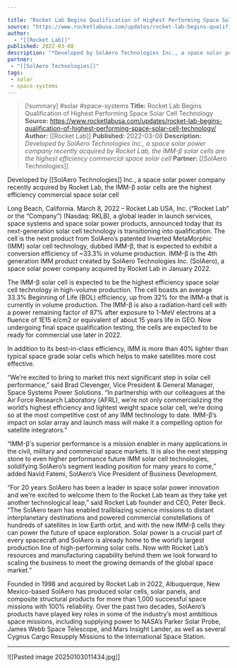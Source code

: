 ```yaml
---

title: "Rocket Lab Begins Qualification of Highest Performing Space Solar Cell Technology "
source: "https://www.rocketlabusa.com/updates/rocket-lab-begins-qualification-of-highest-performing-space-solar-cell-technology/"
author:
  - "[[Rocket Lab]]"
published: 2022-03-08
description: "*Developed by SolAero Technologies Inc., a space solar power company recently acquired by Rocket Lab, the IMM-β solar cells are the highest efficiency commercial space solar cell*"
partner:
 - "[[SolAero Technologies]]"
tags:
 - solar
 - space-systems
---
```

>[!summary]
#solar #space-systems
**Title:** Rocket Lab Begins Qualification of Highest Performing Space Solar Cell Technology 
**Source:** https://www.rocketlabusa.com/updates/rocket-lab-begins-qualification-of-highest-performing-space-solar-cell-technology/
**Author:** [[Rocket Lab]]
**Published:** 2022-03-08
**Description:** *Developed by SolAero Technologies Inc., a space solar power company recently acquired by Rocket Lab, the IMM-β solar cells are the highest efficiency commercial space solar cell*
**Partner:** [[SolAero Technologies]]

Developed by [[SolAero Technologies]] Inc., a space solar power company recently acquired by Rocket Lab, the IMM-β solar cells are the highest efficiency commercial space solar cell

Long Beach, California. March 8, 2022 – Rocket Lab USA, Inc. (“Rocket Lab” or the “Company”) (Nasdaq: RKLB), a global leader in launch services, space systems and space solar power products, announced today that its next-generation solar cell technology is transitioning into qualification. The cell is the next product from SolAero’s patented Inverted MetaMorphic (IMM) solar cell technology, dubbed IMM-β, that is expected to exhibit a conversion efficiency of ~33.3% in volume production.  IMM-β is the 4th generation IMM product created by SolAero Technologies Inc. (SolAero), a space solar power company acquired by Rocket Lab in January 2022.

The IMM-β solar cell is expected to be the highest efficiency space solar cell technology in high-volume production. The cell boasts an average 33.3% Beginning of Life (BOL) efficiency, up from 32% for the IMM-a that is currently in volume production.  The IMM-β is also a radiation-hard cell with a power remaining factor of 87% after exposure to 1-MeV electrons at a fluence of 1E15 e/cm2 or equivalent of about 15 years life in GEO. Now undergoing final space qualification testing, the cells are expected to be ready for commercial use later in 2022. 

In addition to its best-in-class efficiency, IMM is more than 40% lighter than typical space grade solar cells which helps to make satellites more cost effective.

“We’re excited to bring to market this next significant step in solar cell performance,” said Brad Clevenger, Vice President & General Manager, Space Systems Power Solutions. “In partnership with our colleagues at the Air Force Research Laboratory (AFRL), we’re not only commercializing the world’s highest efficiency and lightest weight space solar cell, we’re doing so at the most competitive cost of any IMM technology to date. IMM-β‘s impact on solar array and launch mass will make it a compelling option for satellite integrators.” 

“IMM-β’s superior performance is a mission enabler in many applications in the civil, military and commercial space markets.  It is also the next stepping stone to even higher performance future IMM solar cell technologies, solidifying SolAero’s segment leading position for many years to come,” added Navid Fatemi, SolAero’s Vice President of Business Development.

“For 20 years SolAero has been a leader in space solar power innovation and we’re excited to welcome them to the Rocket Lab team as they take yet another technological leap,” said Rocket Lab founder and CEO, Peter Beck. “The SolAero team has enabled trailblazing science missions to distant interplanetary destinations and powered commercial constellations of hundreds of satellites in low Earth orbit, and with the new IMM-β cells they can power the future of space exploration. Solar power is a crucial part of every spacecraft and SolAero is already home to the world’s largest production line of high-performing solar cells. Now with Rocket Lab’s resources and manufacturing capability behind them we look forward to scaling the business to meet the growing demands of the global space market.”

Founded in 1998 and acquired by Rocket Lab in 2022, Albuquerque, New Mexico-based SolAero has produced solar cells, solar panels, and composite structural products for more than 1,000 successful space missions with 100% reliability.  Over the past two decades, SolAero’s products have played key roles in some of the industry’s most ambitious space missions, including supplying power to NASA’s Parker Solar Probe, James Webb Space Telescope, and Mars Insight Lander, as well as several Cygnus Cargo Resupply Missions to the International Space Station.

---

![[Pasted image 20250103011434.jpg]]